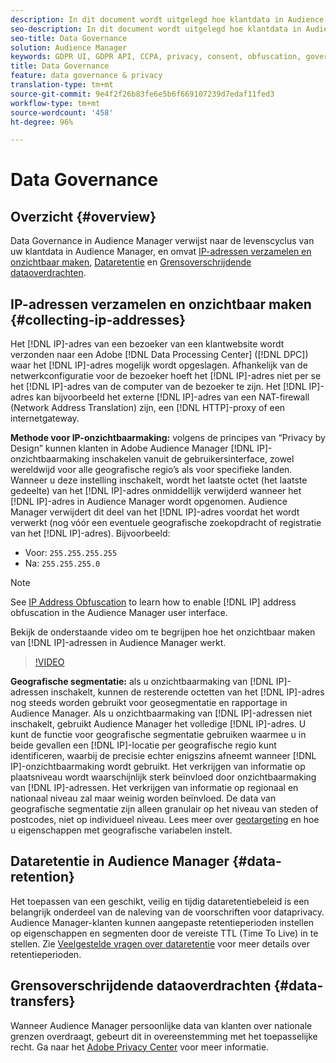 ```yaml
---
description: In dit document wordt uitgelegd hoe klantdata in Audience Manager worden beheerd.
seo-description: In dit document wordt uitgelegd hoe klantdata in Audience Manager worden beheerd.
seo-title: Data Governance
solution: Audience Manager
keywords: GDPR UI, GDPR API, CCPA, privacy, consent, obfuscation, governance
title: Data Governance
feature: data governance & privacy
translation-type: tm+mt
source-git-commit: 9e4f2f26b83fe6e5b6f669107239d7edaf11fed3
workflow-type: tm+mt
source-wordcount: '458'
ht-degree: 96%

---
```



# Data Governance

## Overzicht {#overview}

Data Governance in Audience Manager verwijst naar de levenscyclus van uw klantdata in Audience Manager, en omvat [IP-adressen verzamelen en onzichtbaar maken](data-governance.md#collecting-ip-addresses), [Dataretentie](data-governance.md#data-retention) en [Grensoverschrijdende dataoverdrachten](data-governance.md#data-transfers).

## IP-adressen verzamelen en onzichtbaar maken {#collecting-ip-addresses}

Het [!DNL IP]-adres van een bezoeker van een klantwebsite wordt verzonden naar een Adobe [!DNL Data Processing Center] ([!DNL DPC]) waar het [!DNL IP]-adres mogelijk wordt opgeslagen. Afhankelijk van de netwerkconfiguratie voor de bezoeker hoeft het [!DNL IP]-adres niet per se het [!DNL IP]-adres van de computer van de bezoeker te zijn. Het [!DNL IP]-adres kan bijvoorbeeld het externe [!DNL IP]-adres van een NAT-firewall (Network Address Translation) zijn, een [!DNL HTTP]-proxy of een internetgateway.

**Methode voor IP-onzichtbaarmaking:** volgens de principes van “Privacy by Design” kunnen klanten in Adobe Audience Manager [!DNL IP]-onzichtbaarmaking inschakelen vanuit de gebruikersinterface, zowel wereldwijd voor alle geografische regio’s als voor specifieke landen. Wanneer u deze instelling inschakelt, wordt het laatste octet (het laatste gedeelte) van het [!DNL IP]-adres onmiddellijk verwijderd wanneer het [!DNL IP]-adres in Audience Manager wordt opgenomen. Audience Manager verwijdert dit deel van het [!DNL IP]-adres voordat het wordt verwerkt (nog vóór een eventuele geografische zoekopdracht of registratie van het [!DNL IP]-adres). Bijvoorbeeld:

* Voor: `255.255.255.255`
* Na: `255.255.255.0`

>[!NOTE]
>
>See [IP Address Obfuscation](../../features/administration/ip-obfuscation.md) to learn how to enable [!DNL IP] address obfuscation in the Audience Manager user interface.

Bekijk de onderstaande video om te begrijpen hoe het onzichtbaar maken van [!DNL IP]-adressen in Audience Manager werkt.

>[!VIDEO](https://video.tv.adobe.com/v/27218/)

**Geografische segmentatie:** als u onzichtbaarmaking van [!DNL IP]-adressen inschakelt, kunnen de resterende octetten van het [!DNL IP]-adres nog steeds worden gebruikt voor geosegmentatie en rapportage in Audience Manager. Als u onzichtbaarmaking van [!DNL IP]-adressen niet inschakelt, gebruikt Audience Manager het volledige [!DNL IP]-adres. U kunt de functie voor geografische segmentatie gebruiken waarmee u in beide gevallen een [!DNL IP]-locatie per geografische regio kunt identificeren, waarbij de precisie echter enigszins afneemt wanneer [!DNL IP]-onzichtbaarmaking wordt gebruikt. Het verkrijgen van informatie op plaatsniveau wordt waarschijnlijk sterk beïnvloed door onzichtbaarmaking van [!DNL IP]-adressen. Het verkrijgen van informatie op regionaal en nationaal niveau zal maar weinig worden beïnvloed. De data van geografische segmentatie zijn alleen granulair op het niveau van steden of postcodes, niet op individueel niveau. Lees meer over [geotargeting](../../features/traits/trait-geotarget-keys.md) en hoe u eigenschappen met geografische variabelen instelt.

## Dataretentie in Audience Manager {#data-retention}

Het toepassen van een geschikt, veilig en tijdig dataretentiebeleid is een belangrijk onderdeel van de naleving van de voorschriften voor dataprivacy. Audience Manager-klanten kunnen aangepaste retentieperioden instellen op eigenschappen en segmenten door de vereiste TTL (Time To Live) in te stellen. Zie [Veelgestelde vragen over dataretentie](../../faq/faq-privacy.md) voor meer details over retentieperioden.

## Grensoverschrijdende dataoverdrachten {#data-transfers}

Wanneer Audience Manager persoonlijke data van klanten over nationale grenzen overdraagt, gebeurt dit in overeenstemming met het toepasselijke recht. Ga naar het [Adobe Privacy Center](https://www.adobe.com/nl/privacy/eudatatransfers.html) voor meer informatie.